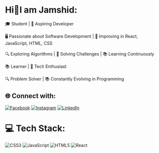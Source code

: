 #                                                                                       Hi👋I am **Jamshid**:
🎓 Student | 🌟 Aspiring Developer<br><br>🖥️ Passionate about Software Development | 🚀 Improving in React, JavaScript,  HTML, CSS<br><br>🔍 Exploring Algorithms | 🧩 Solving Challenges | 📚 Learning Continuously<br><br>📚 Learner | 🌟 Tech Enthusiast<br><br>🔍 Problem Solver | 📚 Constantly Evolving in Programming<br>


## 🌐 Connect with:
[![Facebook](https://img.shields.io/badge/Facebook-%231877F2.svg?logo=Facebook&logoColor=white)](https://facebook.com/https://www.facebook.com/jamshed.otaboev/) [![Instagram](https://img.shields.io/badge/Instagram-%23E4405F.svg?logo=Instagram&logoColor=white)](https://instagram.com/https://www.instagram.com/jamshid_otaboev/) [![LinkedIn](https://img.shields.io/badge/LinkedIn-%230077B5.svg?logo=linkedin&logoColor=white)](https://linkedin.com/in/www.linkedin.com/in/jamshid-otaboev) 

# 💻 Tech Stack:
![CSS3](https://img.shields.io/badge/css3-%231572B6.svg?style=for-the-badge&logo=css3&logoColor=white) ![JavaScript](https://img.shields.io/badge/javascript-%23323330.svg?style=for-the-badge&logo=javascript&logoColor=%23F7DF1E) ![HTML5](https://img.shields.io/badge/html5-%23E34F26.svg?style=for-the-badge&logo=html5&logoColor=white) ![React](https://img.shields.io/badge/react-%2320232a.svg?style=for-the-badge&logo=react&logoColor=%2361DAFB)

<!-- Proudly created with GPRM ( https://gprm.itsvg.in ) -->
